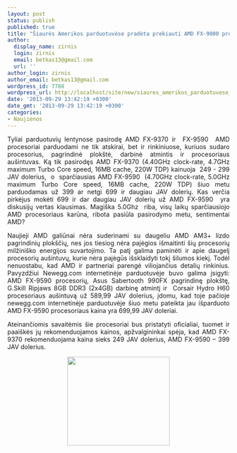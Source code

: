 ```yaml
---
layout: post
status: publish
published: true
title: "Šiaurės Amerikos parduotuvėse pradėta prekiauti AMD FX-9000 procesoriais"
author:
  display_name: zirnis
  login: zirnis
  email: betkas13@gmail.com
  url: ''
author_login: zirnis
author_email: betkas13@gmail.com
wordpress_id: 7788
wordpress_url: http://localhost/site/new/siaures_amerikos_parduotuvese_pradeta_prekiauti_amd_fx9000_procesoriais/
date: '2013-09-29 13:42:19 +0300'
date_gmt: '2013-09-29 13:42:19 +0300'
categories:
- Naujienos
---
```

<p style="text-align: justify;">
	Tyliai parduotuvių lentynose pasirodę AMD FX-9370 ir &nbsp;FX-9590 &nbsp;AMD procesoriai parduodami ne tik atskirai, bet ir rinkiniuose, kuriuos sudaro procesorius, pagrindinė plok&scaron;tė, darbinė atmintis ir procesoriaus au&scaron;intuvas.&nbsp;Ką tik pasirodęs AMD FX-9370 (4.40GHz&nbsp;clock-rate, 4.7GHz maximum Turbo Core speed, 16MB cache, 220W TDP) kainuoja &nbsp;249 - 299 JAV dolerius, &nbsp;o&nbsp; sparčiausias AMD FX-9590 &nbsp;(4.70GHz clock-rate, 5.0GHz maximum Turbo Core speed, 16MB cache, 220W TDP)&nbsp;&scaron;iuo metu parduodamas už 399 ar netgi 699 ir daugiau JAV dolerių. Kas verčia pirkėjus mokėti 699 ir dar daugiau JAV dolerių už AMD FX-9590 &nbsp;yra diskusijų vertas klausimas. Magi&scaron;ka 5.0Ghz &nbsp;riba, visų laikų sparčiausiojo AMD procesoriaus karūna, ribota pasiūla pasirodymo metu, sentimentai AMD?</p>
<p style="text-align: justify;">
	Naujieji AMD galiūnai nėra suderinami su daugeliu AMD AM3+ lizdo pagrindinių plok&scaron;čių, nes jos tiesiog nėra pajėgios i&scaron;maitinti &scaron;ių procesorių milžini&scaron;ko energijos suvartojimo. Ta patį galima paminėti ir apie daugelį procesorių au&scaron;intuvų, kurie nėra pajėgūs i&scaron;sklaidyti tokį &scaron;ilumos kiekį. Todėl nenuostabu, kad AMD ir partneriai parengė viliojančius detalių rinkinius. Pavyzdžiui Newegg.com internetinėje parduotuvėje buvo galima įsigyti: AMD FX-9590 procesorių, Asus Sabertooth 990FX pagrindinę plok&scaron;tę, G.Skill Ripjaws 8GB DDR3 (2x4GB) darbinę atmintį ir &nbsp;Corsair Hydro H60 procesoriaus au&scaron;intuvą už 589,99 JAV dolerius, įdomu, kad toje pačioje newegg.com internetinėje parduotuvėje &scaron;iuo metu pateikta jau i&scaron;parduoto AMD FX-9590 procesoriaus kaina yra 699,99 JAV doleriai.</p>
<p style="text-align: justify;">
	Ateinančiomis savaitėmis &scaron;ie procesoriai bus pristatyti oficialiai, tuomet ir paai&scaron;kės jų rekomenduojamos kainos, apžvalgininkai spėja, kad&nbsp;AMD FX-9370 rekomenduojama kaina sieks 249 JAV dolerius, AMD FX-9590 &ndash; 399 JAV dolerius.</p>
<p style="text-align: center;">
	<img alt="" src="http://technews.lt/userfiles/1000428_10151670522511473_1508804820_n.jpg" style="width: 232px; height: 201px;" /></p>
